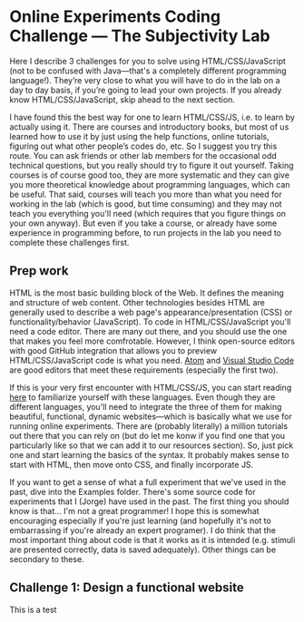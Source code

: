 # Online Experiments Coding Challenge — The Subjectivity Lab

Here I describe 3 challenges for you to solve using HTML/CSS/JavaScript (not to be confused with Java—that's a completely different programming language!). They’re very close to what you will have to do in the lab on a day to day basis, if you’re going to lead your own projects. If you already know HTML/CSS/JavaScript, skip ahead to the next section.

I have found this the best way for one to learn HTML/CSS/JS, i.e. to learn by actually using it. There are courses and introductory books, but most of us learned how to use it by just using the help functions, online tutorials, figuring out what other people’s codes do, etc. So I suggest you try this route. You can ask friends or other lab members for the occasional odd technical questions, but you really should try to figure it out yourself. Taking courses is of course good too, they are more systematic and they can give you more theoretical knowledge about programming languages, which can be useful. That said, courses will teach you more than what you need for working in the lab (which is good, but time consuming) and they may not teach you everything you'll need (which requires that you figure things on your own anyway). But even if you take a course, or already have some experience in programming before, to run projects in the lab you need to complete these challenges first. 

## Prep work

HTML is the most basic building block of the Web. It defines the meaning and structure of web content. Other technologies besides HTML are generally used to describe a web page's appearance/presentation (CSS) or functionality/behavior (JavaScript). To code in HTML/CSS/JavaScript you'll need a code editor. There are many out there, and you should use the one that makes you feel more comfrotable. However, I think open-source editors with good GitHub integration that allows you to preview HTML/CSS/JavaScript code is what you need. [Atom](http://atom.io) and [Visual Studio Code](http://code.visualstudio.com) are good editors that meet these requirements (especially the first two). 

If this is your very first encounter with HTML/CSS/JS, you can start reading [here](https://developer.mozilla.org/en-US/docs/Web/HTML) to familiarize yourself with these languages. Even though they are different languages, you'll need to integrate the three of them for making beautiful, functional, dynamic websites—which is basically what we use for running online experiments. There are (probably literally) a million tutorials out there that you can rely on (but do let me konw if you find one that you particularly like so that we can add it to our resources section). So, just pick one and start learning the basics of the syntax. It probably makes sense to start with HTML, then move onto CSS, and finally incorporate JS. 

If you want to get a sense of what a full experiment that we've used in the past, dive into the Examples folder. There's some source code for experiments that I (Jorge) have used in the past. The first thing you should know is that... I'm not a great programmer! I hope this is somewhat encouraging especially if you're just learning (and hopefully it's not to embarrassing if you're already an expert programer). I do think that the most important thing about code is that it works as it is intended (e.g. stimuli are presented correctly, data is saved adequately). Other things can be secondary to these. 

## Challenge 1: Design a functional website

This is a test

